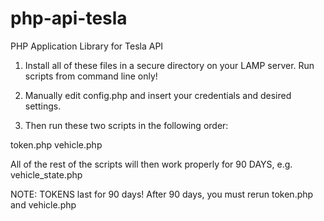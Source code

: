 # php-api-tesla
PHP Application Library for Tesla API

1. Install all of these files in a secure directory on your LAMP server. Run scripts from command line only!

2. Manually edit config.php and insert your credentials and desired settings.

3. Then run these two scripts in the following order:

token.php
vehicle.php

All of the rest of the scripts will then work properly for 90 DAYS, 
e.g. vehicle_state.php

NOTE: TOKENS last for 90 days! After 90 days, you must rerun token.php and vehicle.php
